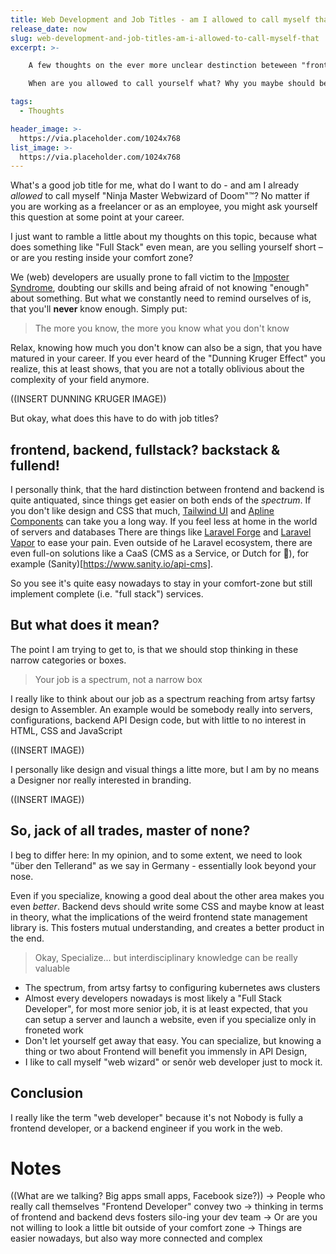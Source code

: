 ```yaml
---
title: Web Development and Job Titles - am I allowed to call myself that?
release_date: now
slug: web-development-and-job-titles-am-i-allowed-to-call-myself-that
excerpt: >-

    A few thoughts on the ever more unclear destinction beteween "frontend", "backend" and "full stack" developers 

    When are you allowed to call yourself what? Why you maybe should be more self confident, but also not too lazy to look beyond your field of intrest. 

tags:
  - Thoughts 

header_image: >-
  https://via.placeholder.com/1024x768
list_image: >-
  https://via.placeholder.com/1024x768
---
```


What's a good job title for me, what do I want to do - and am I already *allowed* to call myself "Ninja Master Webwizard of Doom"™️? No matter if you are working as a freelancer or as an employee, you might ask yourself this question at some point at your career.

I just want to ramble a little about my thoughts on this topic, because what does something like "Full Stack" even mean, are you selling yourself short – or are you resting inside your comfort zone?

We (web) developers are usually prone to fall victim to the [Imposter Syndrome](https://en.wikipedia.org/wiki/Impostor_syndrome), doubting our skills and being afraid of not knowing "enough" about something. But what we constantly need to remind ourselves of is, that you'll **never** know enough. Simply put:

> The more you know, the more you know what you don't know

Relax, knowing how much you don't know can also be a sign, that you have matured in your career. If you ever heard of the "Dunning Kruger Effect" you realize, this at least shows, that you are not a totally oblivious about the complexity of your field anymore.

((INSERT DUNNING KRUGER IMAGE))

But okay, what does this have to do with job titles? 

## frontend, backend, fullstack? backstack & fullend!

I personally think, that the hard distinction between frontend and backend is quite antiquated, since things get easier on both ends of the *spectrum*. 
If you don't like design and CSS that much, [Tailwind UI](https://tailwindui.com/) and [Apline Components](https://alpinejs.dev/components) can take you a long way. 
If you feel less at home in the world of servers and databases There are things like [Laravel Forge](https://forge.laravel.com) and [Laravel Vapor](https://vapor.laravel.com/) to ease your pain. Even outside of he Laravel ecosystem, there are even full-on solutions like a CaaS (CMS as a Service, or Dutch for 🧀), for example (Sanity)[https://www.sanity.io/api-cms].

So you see it's quite easy nowadays to stay in your comfort-zone but still implement complete (i.e. "full stack") services. 

## But what does it mean?

The point I am trying to get to, is that we should stop thinking in these narrow categories or boxes. 

> Your job is a spectrum, not a narrow box

I really like to think about our job as a spectrum reaching from artsy fartsy design to Assembler. An example would be somebody really into servers, configurations, backend API Design code, but with little to no interest in HTML, CSS and JavaScript 

((INSERT IMAGE))

I personally like design and visual things a litte more, but I am by no means a Designer nor really interested in branding.

((INSERT IMAGE))


## So, jack of all trades, master of none?

I beg to differ here: In my opinion, and to some extent, we need to look "über den Tellerand" as we say in Germany - essentially look beyond your nose. 

Even if you specialize, knowing a good deal about the other area makes you even *better*. Backend devs should write some CSS and maybe know at least in theory, what the implications of the weird frontend state management library is. This fosters mutual understanding, and creates a better product in the end.

> Okay, Specialize... but interdisciplinary knowledge can be really valuable


- The spectrum, from artsy fartsy to configuring kubernetes aws clusters
- Almost every developers nowadays is most likely a "Full Stack Developer", for most more senior job, it is at least expected, that you can setup a server and launch a website, even if you specialize only in froneted work
- Don't let yourself get away that easy. You can specialize, but knowing a thing or two about Frontend will benefit you immensly in API Design, 
- I like to call myself "web wizard" or senõr web developer just to mock it.


## Conclusion

I really like the term "web developer" because it's not 
Nobody is fully a frontend developer, or a backend engineer if you work in the web.


# Notes

((What are we talking? Big apps small apps, Facebook size?))
-> People who really call themselves "Frontend Developer" convey two 
-> thinking in terms of frontend and backend devs fosters silo-ing your dev team
-> Or are you not willing to look a little bit outside of your comfort zone
-> Things are easier nowadays, but also way more connected and complex

